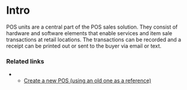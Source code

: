 # Intro

POS units are a central part of the POS sales solution. They consist of hardware and software elements that enable services and item sale transactions at retail locations. The transactions can be recorded and a receipt can be printed out or sent to the buyer via email or text. 

### Related links
- - [Create a new POS (using an old one as a reference)](./howto/createnew.md)